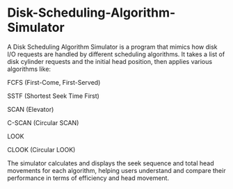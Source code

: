 # Disk-Scheduling-Algorithm-Simulator
A Disk Scheduling Algorithm Simulator is a program that mimics how disk I/O requests are handled by different scheduling algorithms. It takes a list of disk cylinder requests and the initial head position, then applies various algorithms like:

FCFS (First-Come, First-Served)

SSTF (Shortest Seek Time First)

SCAN (Elevator)

C-SCAN (Circular SCAN)

LOOK

CLOOK (Circular LOOK)

The simulator calculates and displays the seek sequence and total head movements for each algorithm, helping users understand and compare their performance in terms of efficiency and head movement.
